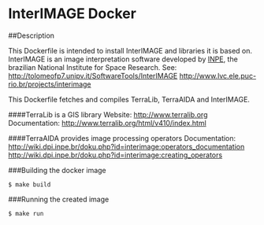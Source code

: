InterIMAGE Docker
=================

##Description

This Dockerfile is intended to install InterIMAGE and libraries it is based on.
InterIMAGE is an image interpretation software developed by [INPE](http://www.inpe.br),
the brazilian National Institute for Space Research.
See:
  http://tolomeofp7.unipv.it/SoftwareTools/InterIMAGE
  http://www.lvc.ele.puc-rio.br/projects/interimage

This Dockerfile fetches and compiles TerraLib, TerraAIDA and InterIMAGE.

####TerraLib is a GIS library
Website: http://www.terralib.org
Documentation: http://www.terralib.org/html/v410/index.html

####TerraAIDA provides image processing operators
Documentation:
  http://wiki.dpi.inpe.br/doku.php?id=interimage:operators_documentation
  http://wiki.dpi.inpe.br/doku.php?id=interimage:creating_operators

###Building the docker image

```
$ make build
```

###Running the created image

```
$ make run
```
